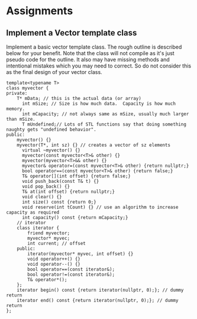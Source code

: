 # Assignments

## Implement a Vector template class

Implement a basic vector template class. The rough outline is described below for your benefit. 
Note that the class will not compile as it's just pseudo code for the outline.
It also may have missing methods and intentional mistakes which you may need to correct.
So do not consider this as the final design of your vector class.

```
template<typename T>
class myvector {
private:
    T* mData; // this is the actual data (or array)
	  int mSize; // Size is how much data.  Capacity is how much memory.
	  int mCapacity; // not always same as mSize, usually much larger than mSize.
	  T mUndefined;// Lots of STL functions say that doing something naughty gets "undefined behavior".
public:
    myvector() {}
    myvector(T*, int sz) {} // creates a vector of sz elements
	  virtual ~myvector() {}
	  myvector(const myvector<T>& other) {}
	  myvector(myvector<T>&& other) {}
	  myvector& operator=(const myvector<T>& other) {return nullptr;}
	  bool operator==(const myvector<T>& other) {return false;}
	  T& operator[](int offset) {return false;}
	  void push_back(const T& t) {}
	  void pop_back() {}
	  T& at(int offset) {return nullptr;}
	  void clear() {}
	  int size() const {return 0;}
	  void reserve(int tCount) {} // use an algorithm to increase capacity as required
	  int capacity() const {return mCapacity;}
    // iterator
    class iterator {
        friend myvector;
        myvector* myvec;
        int current; // offset 
    public:
        iterator(myvector* myvec, int offset) {}
        void operator++() {}
        void operator--() {}
        bool operator==(const iterator&);
        bool operator!=(const iterator&);
        T& operator*();
    };
    iterator begin() const {return iterator(nullptr, 0);}; // dummy return
    iterator end() const {return iterator(nullptr, 0);}; // dummy return
};
```
